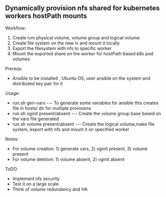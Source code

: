## Dynamically provision nfs shared for kubernetes workers hostPath mounts
Workflow:
1. Create lvm physical volume, volume group and logical volume
2. Create file system on the new lv and mount it locally 
3. Export the filesystem with nfs to specific worker
4. Mount the exported share on the worker for hostPath based k8s pod volumes

Prereqs:
* Ansible to be installed , Ubuntu OS, user ansible on the system and distributed key pair for it

Usage:
* run.sh gen-vars    ---    To generate some variables for ansible this creates file in hosts/ dir for multiple provisions
* run.sh vginit <File> present/absent  ---  Create the volume group base based on the vars file generated
* run.sh volume <File> present/absent  ---  Create the logical volume,make file system, export with nfs and mount it on specified worker 
  
Notes:
* For volume creation: 1) generate vars, 2) vginit <File> present, 3) volume <File> present
* For volume deletion: 1) volume <File> absent, 2) vginit <File> absent  

ToDO:
* Implement nfs security
* Test it on a large scale
* Think of volume redundancy and HA
